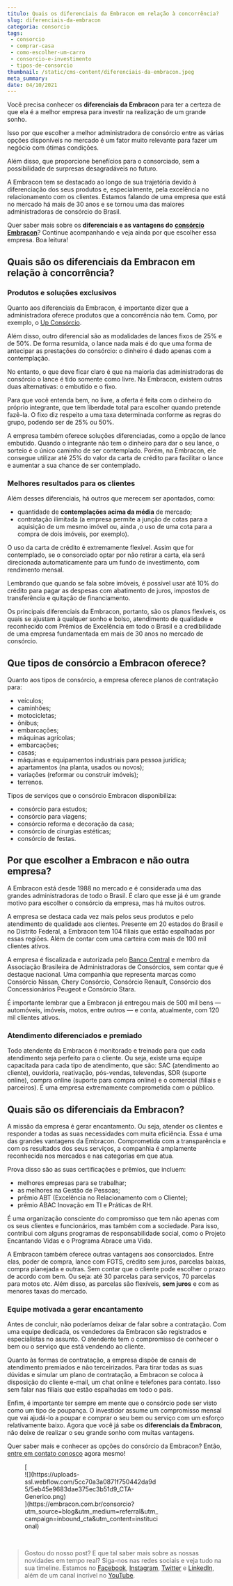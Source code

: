 ```yaml
---
titulo: Quais os diferenciais da Embracon em relação à concorrência?
slug: diferenciais-da-embracon
categoria: consorcio
tags:
 - consorcio
 - comprar-casa
 - como-escolher-um-carro
 - consorcio-e-investimento
 - tipos-de-consorcio
thumbnail: /static/cms-content/diferenciais-da-embracon.jpeg
meta_summary: 
date: 04/10/2021
---
```

Você precisa conhecer os **diferenciais da Embracon** para ter a certeza de que ela é a melhor empresa para investir na realização de um grande sonho.

Isso por que escolher a melhor administradora de consórcio entre as várias opções disponíveis no mercado é um fator muito relevante para fazer um negócio com ótimas condições.

Além disso, que proporcione benefícios para o consorciado, sem a possibilidade de surpresas desagradáveis no futuro.

A Embracon tem se destacado ao longo de sua trajetória devido à diferenciação dos seus produtos e, especialmente, pela excelência no relacionamento com os clientes. Estamos falando de uma empresa que está no mercado há mais de 30 anos e se tornou uma das maiores administradoras de consórcio do Brasil.

Quer saber mais sobre os **diferenciais e as vantagens do** [**consórcio Embracon**](https://www.embracon.com.br/)? Continue acompanhando e veja ainda por que escolher essa empresa. Boa leitura!

Quais são os diferenciais da Embracon em relação à concorrência?
----------------------------------------------------------------

### Produtos e soluções exclusivos

Quanto aos diferenciais da Embracon, é importante dizer que a administradora oferece produtos que a concorrência não tem. Como, por exemplo, o [Up Consórcio](https://www.upconsorcios.com.br/blog/up-consorcio).

Além disso, outro diferencial são as modalidades de lances fixos de 25% e de 50%. De forma resumida, o lance nada mais é do que uma forma de antecipar as prestações do consórcio: o dinheiro é dado apenas com a contemplação.

No entanto, o que deve ficar claro é que na maioria das administradoras de consórcio o lance é tido somente como livre. Na Embracon, existem outras duas alternativas: o embutido e o fixo.

Para que você entenda bem, no livre, a oferta é feita com o dinheiro do próprio integrante, que tem liberdade total para escolher quando pretende fazê-la. O fixo diz respeito a uma taxa determinada conforme as regras do grupo, podendo ser de 25% ou 50%.

A empresa também oferece soluções diferenciadas, como a opção de lance embutido. Quando o integrante não tem o dinheiro para dar o seu lance, o sorteio é o único caminho de ser contemplado. Porém, na Embracon, ele consegue utilizar até 25% do valor da carta de crédito para facilitar o lance e aumentar a sua chance de ser contemplado.

### Melhores resultados para os clientes

Além desses diferenciais, há outros que merecem ser apontados, como:

- quantidade de **contemplações acima da média** de mercado;
- contratação ilimitada (a empresa permite a junção de cotas para a aquisição de um mesmo imóvel ou, ainda ,o uso de uma cota para a compra de dois imóveis, por exemplo).

O uso da carta de crédito é extremamente flexível. Assim que for contemplado, se o consorciado optar por não retirar a carta, ela será direcionada automaticamente para um fundo de investimento, com rendimento mensal.

Lembrando que quando se fala sobre imóveis, é possível usar até 10% do crédito para pagar as despesas com abatimento de juros, impostos de transferência e quitação de financiamento.

Os principais diferenciais da Embracon, portanto, são os planos flexíveis, os quais se ajustam à qualquer sonho e bolso, atendimento de qualidade e reconhecido com Prêmios de Excelência em todo o Brasil e a credibilidade de uma empresa fundamentada em mais de 30 anos no mercado de consórcio.

Que tipos de consórcio a Embracon oferece?
------------------------------------------

Quanto aos tipos de consórcio, a empresa oferece planos de contratação para:

- veículos;
- caminhões;
- motocicletas;
- ônibus;
- embarcações;
- máquinas agrícolas;
- embarcações;
- casas;
- máquinas e equipamentos industriais para pessoa jurídica;
- apartamentos (na planta, usados ou novos);
- variações (reformar ou construir imóveis);
- terrenos.

Tipos de serviços que o consórcio Embracon disponibiliza:

- consórcio para estudos;
- consórcio para viagens;
- consórcio reforma e decoração da casa;
- consórcio de cirurgias estéticas;
- consórcio de festas.

Por que escolher a Embracon e não outra empresa?
------------------------------------------------

A Embracon está desde 1988 no mercado e é considerada uma das grandes administradoras de todo o Brasil. É claro que esse já é um grande motivo para escolher o consórcio da empresa, mas há muitos outros.

A empresa se destaca cada vez mais pelos seus produtos e pelo atendimento de qualidade aos clientes. Presente em 20 estados do Brasil e no Distrito Federal, a Embracon tem 104 filiais que estão espalhadas por essas regiões. Além de contar com uma carteira com mais de 100 mil clientes ativos.

A empresa é fiscalizada e autorizada pelo [Banco Central](https://www.bcb.gov.br/) e membro da Associação Brasileira de Administradoras de Consórcios, sem contar que é destaque nacional. Uma companhia que representa marcas como Consórcio Nissan, Chery Consórcio, Consórcio Renault, Consórcio dos Concessionários Peugeot e Consórcio Stara.

É importante lembrar que a Embracon já entregou mais de 500 mil bens — automóveis, imóveis, motos, entre outros — e conta, atualmente, com 120 mil clientes ativos.

### Atendimento diferenciados e premiado

Todo atendente da Embracon é monitorado e treinado para que cada atendimento seja perfeito para o cliente. Ou seja, existe uma equipe capacitada para cada tipo de atendimento, que são: SAC (atendimento ao cliente), ouvidoria, reativação, pós-vendas, televendas, SDR (suporte online), compra online (suporte para compra online) e o comercial (filiais e parceiros). É uma empresa extremamente comprometida com o público.

Quais são os diferenciais da Embracon?
--------------------------------------

A missão da empresa é gerar encantamento. Ou seja, atender os clientes e responder a todas as suas necessidades com muita eficiência. Essa é uma das grandes vantagens da Embracon. Comprometida com a transparência e com os resultados dos seus serviços, a companhia é amplamente reconhecida nos mercados e nas categorias em que atua.

Prova disso são as suas certificações e prêmios, que incluem:

- melhores empresas para se trabalhar;
- as melhores na Gestão de Pessoas;
- prêmio ABT (Excelência no Relacionamento com o Cliente);
- prêmio ABAC Inovação em TI e Práticas de RH.

É uma organização consciente do compromisso que tem não apenas com os seus clientes e funcionários, mas também com a sociedade. Para isso, contribui com alguns programas de responsabilidade social, como o Projeto Encantando Vidas e o Programa Abrace uma Vida.

A Embracon também oferece outras vantagens aos consorciados. Entre elas, poder de compra, lance com FGTS, crédito sem juros, parcelas baixas, compra planejada e outras. Sem contar que o cliente pode escolher o prazo de acordo com bem. Ou seja: até 30 parcelas para serviços, 70 parcelas para motos etc. Além disso, as parcelas são flexíveis, **sem juros** e com as menores taxas do mercado.

### Equipe motivada a gerar encantamento

Antes de concluir, não poderíamos deixar de falar sobre a contratação. Com uma equipe dedicada, os vendedores da Embracon são registrados e especialistas no assunto. O atendente tem o compromisso de conhecer o bem ou o serviço que está vendendo ao cliente.

Quanto às formas de contratação, a empresa dispõe de canais de atendimento premiados e não terceirizados. Para tirar todas as suas dúvidas e simular um plano de contratação, a Embracon se coloca à disposição do cliente e-mail, um chat online e telefones para contato. Isso sem falar nas filiais que estão espalhadas em todo o país.

Enfim, é importante ter sempre em mente que o consórcio pode ser visto como um tipo de poupança. O investidor assume um compromisso mensal que vai ajudá-lo a poupar e comprar o seu bem ou serviço com um esforço relativamente baixo. Agora que você já sabe os **diferenciais da Embracon**, não deixe de realizar o seu grande sonho com muitas vantagens.

Quer saber mais e conhecer as opções do consórcio da Embracon? Então, [entre em contato conosco](https://www.embracon.com.br/) agora mesmo!

<figure class="w-richtext-figure-type-image w-richtext-align-center" style="max-width:310px">[<div>![](https://uploads-ssl.webflow.com/5cc70a3a0871f750442da9d5/5eb45e9683dae375ec3b51d9_CTA-Generico.png)</div>](https://embracon.com.br/consorcio?utm_source=blog&utm_medium=referral&utm_campaign=inbound_cta&utm_content=institucional)</figure>‍

> Gostou do nosso post? E que tal saber mais sobre as nossas novidades em tempo real? Siga-nos nas redes sociais e veja tudo na sua timeline. Estamos no [Facebook](https://www.facebook.com/embracon/), [Instagram](https://www.instagram.com/embraconoficial/), [Twitter](https://twitter.com/embracon) e [LinkedIn](https://www.linkedin.com/company/1018875/), além de um canal incrível no [YouTube](https://www.youtube.com/channel/UCL-Y0mv9zc73Iek48NLUBzQ).

‍
